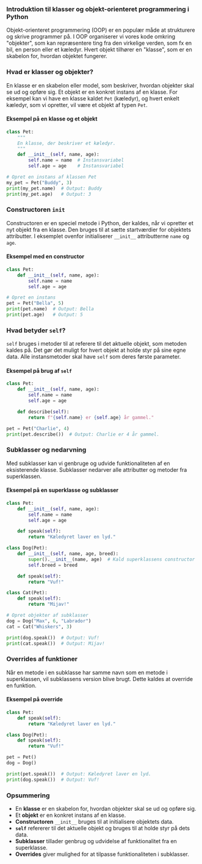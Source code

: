 ### Introduktion til klasser og objekt-orienteret programmering i Python

Objekt-orienteret programmering (OOP) er en populær måde at strukturere og skrive programmer på. I OOP organiserer vi vores kode omkring "objekter", som kan repræsentere ting fra den virkelige verden, som fx en bil, en person eller et kæledyr. Hvert objekt tilhører en "klasse", som er en skabelon for, hvordan objektet fungerer.

### Hvad er klasser og objekter?
En klasse er en skabelon eller model, som beskriver, hvordan objekter skal se ud og opføre sig. Et objekt er en konkret instans af en klasse. For eksempel kan vi have en klasse kaldet `Pet` (kæledyr), og hvert enkelt kæledyr, som vi opretter, vil være et objekt af typen `Pet`.

#### Eksempel på en klasse og et objekt
```python
class Pet:
    """
    En klasse, der beskriver et kæledyr.
    """
    def __init__(self, name, age):
        self.name = name  # Instansvariabel
        self.age = age    # Instansvariabel

# Opret en instans af klassen Pet
my_pet = Pet("Buddy", 3)
print(my_pet.name)  # Output: Buddy
print(my_pet.age)   # Output: 3
```

### Constructoren `init`
Constructoren er en speciel metode i Python, der kaldes, når vi opretter et nyt objekt fra en klasse. Den bruges til at sætte startværdier for objektets attributter. I eksemplet ovenfor initialiserer `__init__` attributterne `name` og `age`.

#### Eksempel med en constructor
```python
class Pet:
    def __init__(self, name, age):
        self.name = name
        self.age = age

# Opret en instans
pet = Pet("Bella", 5)
print(pet.name)  # Output: Bella
print(pet.age)   # Output: 5
```

### Hvad betyder `self`?
`self` bruges i metoder til at referere til det aktuelle objekt, som metoden kaldes på. Det gør det muligt for hvert objekt at holde styr på sine egne data. Alle instansmetoder skal have `self` som deres første parameter.

#### Eksempel på brug af `self`
```python
class Pet:
    def __init__(self, name, age):
        self.name = name
        self.age = age

    def describe(self):
        return f"{self.name} er {self.age} år gammel."

pet = Pet("Charlie", 4)
print(pet.describe())  # Output: Charlie er 4 år gammel.
```

### Subklasser og nedarvning
Med subklasser kan vi genbruge og udvide funktionaliteten af en eksisterende klasse. Subklasser nedarver alle attributter og metoder fra superklassen.

#### Eksempel på en superklasse og subklasser
```python
class Pet:
    def __init__(self, name, age):
        self.name = name
        self.age = age

    def speak(self):
        return "Kæledyret laver en lyd."

class Dog(Pet):
    def __init__(self, name, age, breed):
        super().__init__(name, age)  # Kald superklassens constructor
        self.breed = breed

    def speak(self):
        return "Vuf!"

class Cat(Pet):
    def speak(self):
        return "Mijav!"

# Opret objekter af subklasser
dog = Dog("Max", 6, "Labrador")
cat = Cat("Whiskers", 3)

print(dog.speak())  # Output: Vuf!
print(cat.speak())  # Output: Mijav!
```

### Overrides af funktioner
Når en metode i en subklasse har samme navn som en metode i superklassen, vil subklassens version blive brugt. Dette kaldes at override en funktion.

#### Eksempel på override
```python
class Pet:
    def speak(self):
        return "Kæledyret laver en lyd."

class Dog(Pet):
    def speak(self):
        return "Vuf!"

pet = Pet()
dog = Dog()

print(pet.speak())  # Output: Kæledyret laver en lyd.
print(dog.speak())  # Output: Vuf!
```

### Opsummering
- En **klasse** er en skabelon for, hvordan objekter skal se ud og opføre sig.
- Et **objekt** er en konkret instans af en klasse.
- **Constructoren** `__init__` bruges til at initialisere objektets data.
- **`self`** refererer til det aktuelle objekt og bruges til at holde styr på dets data.
- **Subklasser** tillader genbrug og udvidelse af funktionalitet fra en superklasse.
- **Overrides** giver mulighed for at tilpasse funktionaliteten i subklasser.


